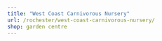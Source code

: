 ```yaml
---
title: "West Coast Carnivorous Nursery"
url: /rochester/west-coast-carnivorous-nursery/
shop: garden centre
---
```


